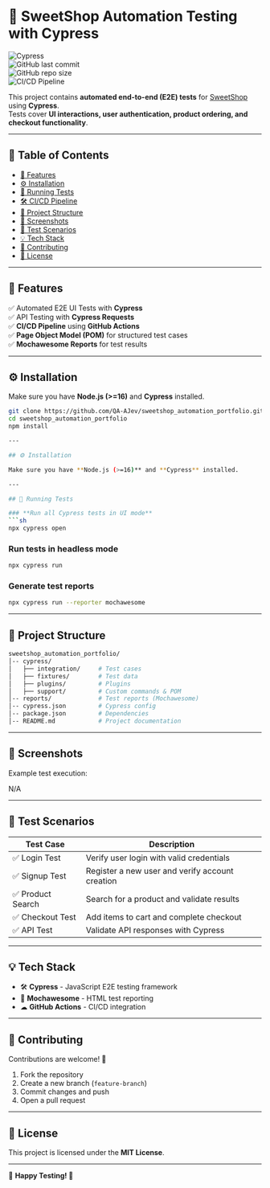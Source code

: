 # 🍬 SweetShop Automation Testing with Cypress

![Cypress](https://img.shields.io/badge/Cypress-E2E%20Testing-green?logo=cypress&logoColor=white)  
![GitHub last commit](https://img.shields.io/github/last-commit/QA-AJev/sweetshop_automation_portfolio)  
![GitHub repo size](https://img.shields.io/github/repo-size/QA-AJev/sweetshop_automation_portfolio)  
![CI/CD Pipeline](https://img.shields.io/github/actions/workflow/status/QA-AJev/sweetshop_automation_portfolio/ci.yml?label=CI%20Pipeline)

This project contains **automated end-to-end (E2E) tests** for [SweetShop](https://sweetshop.netlify.app/) using **Cypress**.  
Tests cover **UI interactions, user authentication, product ordering, and checkout functionality**.

---

## 📖 Table of Contents

- [🔹 Features](#-features)
- [⚙️ Installation](#️-installation)
- [🚀 Running Tests](#-running-tests)
- [🛠 CI/CD Pipeline](#-cicd-pipeline)
- [📂 Project Structure](#-project-structure)
- [📸 Screenshots](#-screenshots)
- [📌 Test Scenarios](#-test-scenarios)
- [💡 Tech Stack](#-tech-stack)
- [🤝 Contributing](#-contributing)
- [📜 License](#-license)

---

## 🔹 Features

✅ Automated E2E UI Tests with **Cypress**  
✅ API Testing with **Cypress Requests**  
✅ **CI/CD Pipeline** using **GitHub Actions**  
✅ **Page Object Model (POM)** for structured test cases  
✅ **Mochawesome Reports** for test results

---

## ⚙️ Installation

Make sure you have **Node.js (>=16)** and **Cypress** installed.

````sh
git clone https://github.com/QA-AJev/sweetshop_automation_portfolio.git
cd sweetshop_automation_portfolio
npm install

---

## ⚙️ Installation

Make sure you have **Node.js (>=16)** and **Cypress** installed.

---

## 🚀 Running Tests

### **Run all Cypress tests in UI mode**
```sh
npx cypress open
````

### **Run tests in headless mode**

```sh
npx cypress run
```

### **Generate test reports**

```sh
npx cypress run --reporter mochawesome
```

---

## 📂 Project Structure

```bash
sweetshop_automation_portfolio/
│-- cypress/
│   ├── integration/     # Test cases
│   ├── fixtures/        # Test data
│   ├── plugins/         # Plugins
│   ├── support/         # Custom commands & POM
│-- reports/             # Test reports (Mochawesome)
│-- cypress.json         # Cypress config
│-- package.json         # Dependencies
│-- README.md            # Project documentation
```

---

## 📸 Screenshots

Example test execution:

N/A

---

## 📌 Test Scenarios

| Test Case         | Description                                     |
| ----------------- | ----------------------------------------------- |
| ✅ Login Test     | Verify user login with valid credentials        |
| ✅ Signup Test    | Register a new user and verify account creation |
| ✅ Product Search | Search for a product and validate results       |
| ✅ Checkout Test  | Add items to cart and complete checkout         |
| ✅ API Test       | Validate API responses with Cypress             |

---

## 💡 Tech Stack

- 🛠 **Cypress** - JavaScript E2E testing framework
- 📜 **Mochawesome** - HTML test reporting
- ☁ **GitHub Actions** - CI/CD integration

---

## 🤝 Contributing

Contributions are welcome! 🚀

1. Fork the repository
2. Create a new branch (`feature-branch`)
3. Commit changes and push
4. Open a pull request

---

## 📜 License

This project is licensed under the **MIT License**.

---

🔹 **Happy Testing! 🚀**
